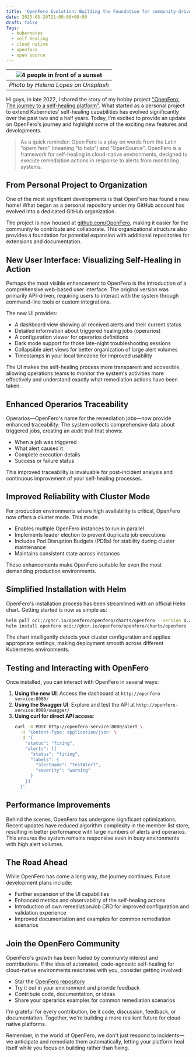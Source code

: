 ```yaml
---
title: 'OpenFero Evolution: Building the Foundation for community-driven Self-Healing Framework'
date: 2025-05-20T21:00:00+00:00
draft: false
Tags:
  - kubernetes
  - self-healing
  - cloud native
  - openfero
  - open source
---
```


| ![4 people in front of a sunset](https://cdn-images-1.medium.com/max/1000/0*oltUPFCNHjjq0yGH) |
|:--:|
| *Photo by Helena Lopes on Unsplash* |

Hi guys, in late 2022, I shared the story of my hobby project ["OpenFero: The journey to a self-healing platform"](/posts/the_journey_to_a_self_healing_platform/). What started as a personal project to extend Kubernetes' self-healing capabilities has evolved significantly over the past two and a half years. Today, I'm excited to provide an update on OpenFero's journey and highlight some of the exciting new features and developments.

> As a quick reminder: Open Fero is a play on words from the Latin "opem fero" (meaning "to help") and "OpenSource". OpenFero is a framework for self-healing in cloud-native environments, designed to execute remediation actions in response to alerts from monitoring systems.

## From Personal Project to Organization

One of the most significant developments is that OpenFero has found a new home! What began as a personal repository under my GitHub account has evolved into a dedicated GitHub organization.

The project is now housed at [github.com/OpenFero](https://github.com/OpenFero), making it easier for the community to contribute and collaborate. This organizational structure also provides a foundation for potential expansion with additional repositories for extensions and documentation.

## New User Interface: Visualizing Self-Healing in Action

Perhaps the most visible enhancement to OpenFero is the introduction of a comprehensive web-based user interface. The original version was primarily API-driven, requiring users to interact with the system through command-line tools or custom integrations.

The new UI provides:

- A dashboard view showing all received alerts and their current status
- Detailed information about triggered healing jobs (operarios)
- A configuration viewer for operarios definitions
- Dark mode support for those late-night troubleshooting sessions
- Collapsible alert views for better organization of large alert volumes
- Timestamps in your local timezone for improved usability

The UI makes the self-healing process more transparent and accessible, allowing operations teams to monitor the system's activities more effectively and understand exactly what remediation actions have been taken.

## Enhanced Operarios Traceability

Operarios—OpenFero's name for the remediation jobs—now provide enhanced traceability. The system collects comprehensive data about triggered jobs, creating an audit trail that shows:

- When a job was triggered
- What alert caused it
- Complete execution details
- Success or failure status

This improved traceability is invaluable for post-incident analysis and continuous improvement of your self-healing processes.

## Improved Reliability with Cluster Mode

For production environments where high availability is critical, OpenFero now offers a cluster mode. This mode:

- Enables multiple OpenFero instances to run in parallel
- Implements leader election to prevent duplicate job executions
- Includes Pod Disruption Budgets (PDBs) for stability during cluster maintenance
- Maintains consistent state across instances

These enhancements make OpenFero suitable for even the most demanding production environments.

## Simplified Installation with Helm

OpenFero's installation process has been streamlined with an official Helm chart. Getting started is now as simple as:

```bash
helm pull oci://ghcr.io/openfero/openfero/charts/openfero --version 0.2.1
helm install openfero oci://ghcr.io/openfero/openfero/charts/openfero --version 0.2.1
```

The chart intelligently detects your cluster configuration and applies appropriate settings, making deployment smooth across different Kubernetes environments.

## Testing and Interacting with OpenFero

Once installed, you can interact with OpenFero in several ways:

1. **Using the new UI**: Access the dashboard at `http://openfero-service:8080/`
2. **Using the Swagger UI**: Explore and test the API at `http://openfero-service:8080/swagger/`
3. **Using curl for direct API access**:
   ```bash
   curl -X POST http://openfero-service:8080/alert \
     -H 'Content-Type: application/json' \
     -d '{
       "status": "firing",
       "alerts": [{
         "status": "firing",
         "labels": {
           "alertname": "TestAlert",
           "severity": "warning"
         }
       }]
     }'
   ```

## Performance Improvements

Behind the scenes, OpenFero has undergone significant optimizations. Recent updates have reduced algorithm complexity in the member list store, resulting in better performance with large numbers of alerts and operarios. This ensures the system remains responsive even in busy environments with high alert volumes.

## The Road Ahead

While OpenFero has come a long way, the journey continues. Future development plans include:

- Further expansion of the UI capabilities
- Enhanced metrics and observability of the self-healing actions
- Introduction of own remediationJob CRD for improved configuration and validation experience
- Improved documentation and examples for common remediation scenarios

## Join the OpenFero Community

OpenFero's growth has been fueled by community interest and contributions. If the idea of automated, code-agnostic self-healing for cloud-native environments resonates with you, consider getting involved:

- Star the [OpenFero repository](https://github.com/OpenFero/openfero)
- Try it out in your environment and provide feedback
- Contribute code, documentation, or ideas
- Share your operarios examples for common remediation scenarios

I'm grateful for every contribution, be it code, discussion, feedback, or documentation. Together, we're building a more resilient future for cloud-native platforms.

Remember, in the world of OpenFero, we don't just respond to incidents—we anticipate and remediate them automatically, letting your platform heal itself while you focus on building rather than fixing.
